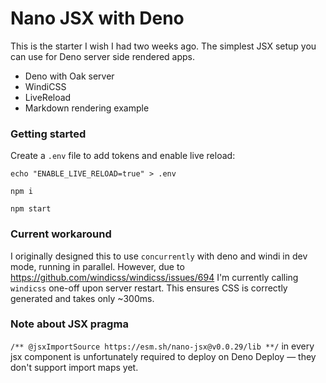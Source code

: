# Nano JSX with Deno

This is the starter I wish I had two weeks ago. The simplest JSX setup you can use for Deno server side rendered apps.

- Deno with Oak server
- WindiCSS
- LiveReload
- Markdown rendering example

### Getting started

Create a `.env` file to add tokens and enable live reload: 

`echo "ENABLE_LIVE_RELOAD=true" > .env`

`npm i`

`npm start`

### Current workaround

I originally designed this to use `concurrently` with deno and windi in dev mode, running in parallel. However, due to https://github.com/windicss/windicss/issues/694 I'm currently calling `windicss` one-off upon server restart. This ensures CSS is correctly generated and takes only ~300ms.

### Note about JSX pragma

`/** @jsxImportSource https://esm.sh/nano-jsx@v0.0.29/lib **/` in every jsx component is unfortunately required to deploy on Deno Deploy — they don't support import maps yet. 
